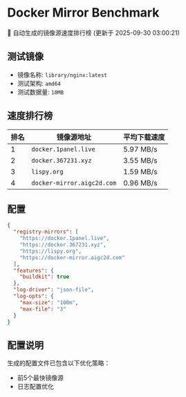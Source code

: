 # Docker Mirror Benchmark

🚀 自动生成的镜像源速度排行榜 (更新于 2025-09-30 03:00:21)

## 测试镜像
- 镜像名称: `library/nginx:latest`
- 测试架构: `amd64`
- 测试数据量: `10MB`

## 速度排行榜
| 排名 | 镜像源地址 | 平均下载速度 |
|------|------------|--------------|
| 1 | `docker.1panel.live` | 5.97 MB/s |
| 2 | `docker.367231.xyz` | 3.55 MB/s |
| 3 | `lispy.org` | 1.59 MB/s |
| 4 | `docker-mirror.aigc2d.com` | 0.96 MB/s |

## 配置

```json
{
  "registry-mirrors": [
    "https://docker.1panel.live",
    "https://docker.367231.xyz",
    "https://lispy.org",
    "https://docker-mirror.aigc2d.com"
  ],
  "features": {
    "buildkit": true
  },
  "log-driver": "json-file",
  "log-opts": {
    "max-size": "100m",
    "max-file": "3"
  }
}
```

## 配置说明
生成的配置文件已包含以下优化策略：
- 前5个最快镜像源
- 日志配置优化

